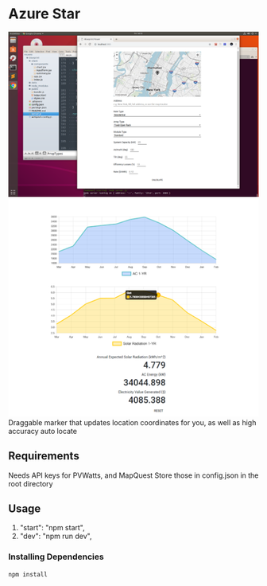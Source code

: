 # Azure Star
![input](https://github.com/vintg/Azure-Star/blob/master/screenshots/Screenshot%20from%202019-03-15%2014-15-56.png)
![graph](https://github.com/vintg/Azure-Star/blob/master/screenshots/nyc%20chart.png)
Draggable marker that updates location coordinates for you, as well as high accuracy auto locate

## Requirements
Needs API keys for PVWatts, and MapQuest
Store those in config.json in the root directory

## Usage

1. "start": "npm start",
2. "dev": "npm run dev",

### Installing Dependencies

```sh
npm install
```
